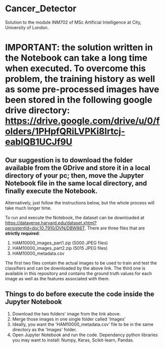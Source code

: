 # Cancer_Detector

Solution to the module INM702 of MSc Artificial Intelligence at City, University of London.

# IMPORTANT: the solution written in the Notebook can take a long time when executed. To overcome this problem, the training history as well as some pre-processed images have been stored in the following google drive directory: https://drive.google.com/drive/u/0/folders/1PHpfQRiLVPKi8Irtcj-eabIQB1UCJf9U
## Our suggestion is to download the folder available from the GDrive and store it in a local directory of your pc; then, move the Jupyter Notebook file in the same local directory, and finally execute the Notebook.

Alternatively, just follow the instructions below, but the whole process will take much longer time.

To run and execute the Notebook, the dataset can be downloaded at https://dataverse.harvard.edu/dataset.xhtml?persistentId=doi:10.7910/DVN/DBW86T. There are three files that are **strictly required**:

1. HAM10000_images_part1.zip (5000 JPEG files)
2. HAM10000_images_part2.zip (5015 JPEG files)
3. HAM10000_metadata.csv

The first two files contain the actual images to be used to train and test the classifiers and can be downloaded by the above link. The third one is available in this repository and contains the ground truth values for each image as well as the features associated with them.

## Things to do before execute the code inside the Jupyter Notebook

1. Download the two folders' image from the link above.
2. Merge those images in one single folder called 'Images'
3. Ideally, you want the 'HAM10000_metadata.csv' file to be in the same directory as the 'Images' folder.
4. Open Jupyter Notebook and run the code. Dependancy python libraries you may want to install: Numpy, Keras, Scikit-learn, Pandas.

